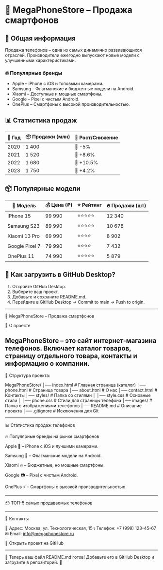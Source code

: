 # 📱 MegaPhoneStore – Продажа смартфонов  

## 📌 Общая информация  
Продажа телефонов – одна из самых динамично развивающихся отраслей. Производители ежегодно выпускают новые модели с улучшенными характеристиками.  

### 🔥 Популярные бренды  
- Apple – iPhone с iOS и топовыми камерами.  
- Samsung – Флагманские и бюджетные модели на Android.  
- Xiaomi – Доступные и мощные смартфоны.  
- Google – Pixel с чистым Android.  
- OnePlus – Смартфоны с высокой производительностью.  

## 📊 Статистика продаж  

| 📅 Год   | 📦 Продажи (млн) | 🔼 Рост/Снижение |
|---------|----------------|----------------|
| 2020    | 1 400          | 🔽 -5%        |
| 2021    | 1 520          | 🔼 +8.6%      |
| 2022    | 1 680          | 🔼 +10.5%     |
| 2023    | 1 750          | 🔼 +4.2%      |

## 📦 Популярные модели  

| 📱 Модель         | 💰 Цена (₽) | ⭐ Рейтинг | 🔥 Продажи (шт) |
|------------------|------------|-----------|----------------|
| iPhone 15       | 99 990      | ⭐⭐⭐⭐⭐     | 12 340         |
| Samsung S23     | 89 990      | ⭐⭐⭐⭐⭐     | 10 678         |
| Xiaomi 13 Pro   | 69 990      | ⭐⭐⭐⭐      | 8 902          |
| Google Pixel 7  | 79 990      | ⭐⭐⭐⭐      | 7 432          |
| OnePlus 11      | 74 990      | ⭐⭐⭐⭐⭐     | 5 879          |

## 🚀 Как загрузить в GitHub Desktop?  

1. Откройте GitHub Desktop.  
2. Выберите ваш проект.  
3. Добавьте и сохраните README.md.  
4. Перейдите в GitHub Desktop → Commit to main → Push to origin.  
---
📱 MegaPhoneStore – Продажа смартфонов

🏪 О проекте

MegaPhoneStore – это сайт интернет-магазина телефонов. Включает каталог товаров, страницу отдельного товара, контакты и информацию о компании.
---

📜 Структура проекта:

MegaPhoneStore/
│── index.html        # Главная страница (каталог)
│── phone.html        # Страница товара
│── about.html        # О нас
│── contact.html      # Контакты
│── styles/           # Папка со стилями
│   │── style.css     # Основные стили
│   │── phone.css     # Стили для страницы телефона
│── images/           # Папка с изображениями телефонов
│── README.md         # Описание проекта
│── .gitignore        # Исключения для Git


---

📊 Статистика продаж телефонов

🔥 Популярные бренды на рынке смартфонов

Apple 🍏 – iPhone с iOS и лучшими камерами.

Samsung 📱 – Флагманские модели на Android.

Xiaomi 🔥 – Бюджетные, но мощные смартфоны.

Google 📷 – Pixel с чистым Android.

OnePlus ⚡ – Смартфоны с высокой производительностью.


---

📦 ТОП-5 самых продаваемых телефонов

---

📩 Контакты

📍 Адрес: Москва, ул. Технологическая, 15
📞 Телефон: +7 (999) 123-45-67
✉ Email: info@megaphonestore.ru

🔗 Открыть проект на GitHub


---

📌 Теперь ваш файл README.md готов! Добавьте его в GitHub Desktop и загрузите в репозиторий. 🚀
